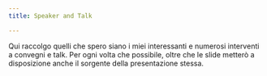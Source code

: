```yaml
---
title: Speaker and Talk

---
```

Qui raccolgo quelli che spero siano i miei interessanti e numerosi interventi a convegni e talk.
Per ogni volta che  possibile, oltre che le slide metterò a disposizione anche il sorgente della presentazione stessa.
